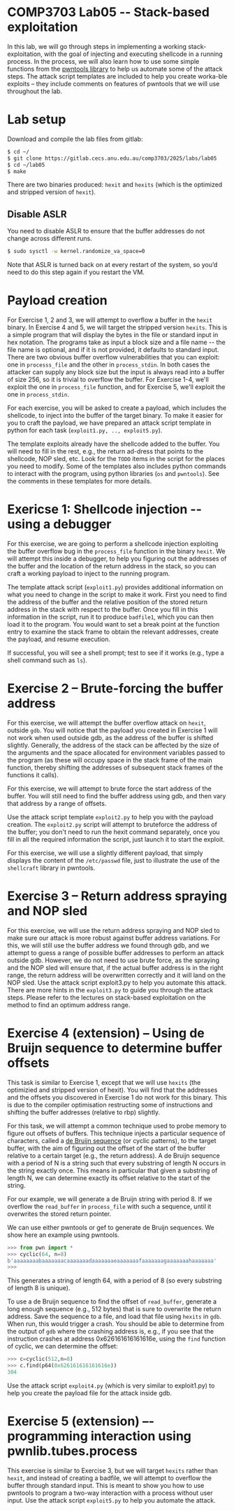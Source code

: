 # COMP3703 Lab05 -- Stack-based exploitation

In this lab, we will go through steps in implementing a working stack-exploitation, with the goal of injecting and executing shellcode in a running process. In the process, we will also learn how to use some simple functions from the [pwntools library](https://docs.pwntools.com/en/stable/) to help us automate some of the attack steps. The attack script templates are included to help you create worka-ble exploits – they include comments on features of pwntools that we will use throughout the lab. 


# Lab setup

Download and compile the lab files from gitlab:

```bash
$ cd ~/
$ git clone https://gitlab.cecs.anu.edu.au/comp3703/2025/labs/lab05
$ cd ~/lab05
$ make
```

There are two binaries produced: `hexit` and `hexits` (which is the optimized and stripped version of `hexit`). 

## Disable ASLR

You need to disable ASLR to ensure that the buffer addresses do not change across different runs. 

```bash 
$ sudo sysctl -w kernel.randomize_va_space=0
```

Note that ASLR is turned back on at every restart of the system, so you’d need to do this step again if you restart the VM.


# Payload creation

For Exercise 1, 2 and 3, we will attempt to overflow a buffer in the `hexit` binary. In Exercise 4 and 5, we will target the stripped version `hexits`. This is a simple program that will display the bytes in the file or standard input in hex notation. The programs take as input a block size and a file name -- the file name is optional, and if it is not provided, it defaults to standard input. There are two obvious buffer overflow vulnerabilities that you can exploit: one in `processs_file` and the other in `process_stdin`. In both cases the attacker can supply any block size but the input is always read into a buffer of size 256, so it is trivial to overflow the buffer. 
For Exercise 1-4, we'll exploit the one in `process_file` function, and for Exercise 5, we'll exploit the one in `process_stdin`.  

For each exercise, you will be asked to create a payload, which includes the shellcode, to inject into the buffer of the target binary. To make it easier for you to craft the payload, we have prepared an attack script template in python for each task (`exploit1.py, .., exploit5.py`).

The template exploits already have the shellcode added to the buffer. You will need to fill in the rest, e.g., the return ad-dress that points to the shellcode, NOP sled, etc. Look for the `TODO` items in the script for the places you need to modify. Some of the templates also includes python commands to interact with the program, using python libraries (`os` and `pwntools`). See the comments in these templates for more details. 

# Exericse 1: Shellcode injection -- using a debugger

For this exercise, we are going to perform a shellcode injection exploiting the buffer overflow bug in the `process_file` function in the binary `hexit`.  We will attempt this inside a debugger, to help you figuring out the addresses of the buffer and the location of the return address in the stack, so you can craft a working payload to inject to the running program.

The template attack script (`exploit1.py`) provides additional information on what you need to change in the script to make it work. First you need to find the address of the buffer and the relative position of the stored return address in the stack with respect to the buffer. Once you fill in this information in the script, run it to produce `badfile1`, which you can then load it to the program. You would want to set a break point at the function entry to examine the stack frame to obtain the relevant addresses, create the payload, and resume execution. 

If successful, you will see a shell prompt; test to see if it works (e.g., type a shell command such as `ls`). 

# Exercise 2 – Brute-forcing the buffer address 

For this exercise, we will attempt the buffer overflow attack on `hexit`, outside `gdb`. You will notice that the payload you created in Exercise 1 will not work when used outside gdb, as the address of the buffer is shifted slightly. Generally, the address of the stack can be affected by the size of the arguments and the space allocated for environment variables passed to the program (as these will occupy space in the stack frame of the main function, thereby shifting the addresses of subsequent stack frames of the functions it calls). 

For this exercise, we will attempt to brute force the start address of the buffer. You will still need to find the buffer address using gdb, and then vary that address by a range of offsets. 

Use the attack script template `exploit2.py` to help you with the payload creation. The `exploit2.py` script will attempt to bruteforce the address of the buffer; you don't need to run the hexit command separately, once you fill in all the required information the script, just launch it to start the exploit. 

For this exercise, we will use a slightly different payload, that simply displays the content of the `/etc/passwd` file, just to illustrate the use of the `shellcraft` library in pwntools.  


# Exercise 3 – Return address spraying and NOP sled

For this exercise, we will use the return address spraying and NOP sled to make sure our attack is more robust against buffer address variations. For this, we will still use the buffer address we found through gdb, and we attempt to guess a range of possible buffer addresses to perform an attack outside gdb. However, we do not need to use brute force, as the spraying and the NOP sled will ensure that, if the actual buffer address is in the right range, the return address will be overwritten correctly and it will land on the NOP sled. Use the attack script exploit3.py to help you automate this attack. There are more hints in the `exploit3.py` to guide you through the attack steps. Please refer to the lectures on stack-based exploitation on the method to find an optimum address range. 

# Exercise 4 (extension) – Using de Bruijn sequence to determine buffer offsets

This task is similar to Exercise 1, except that we will use `hexits` (the optimizied and stripped version of hexit). You will find that the addresses and the offsets you discovered in Exercise 1 do not work for this binary. This is due to the compiler optimisation restructing some of instructions and shifting the buffer addresses (relative to rbp) slightly. 

For this task, we will attempt a common technique used to probe memory to figure out offsets of buffers. This technique injects a particular sequence of characters, called a [de Bruijn sequence](https://en.wikipedia.org/wiki/De_Bruijn_sequence) (or cyclic patterns), to the target buffer, with the aim of figuring out the offset of the start of the buffer relative to a certain target (e.g., the return address). 
A de Bruijn sequence with a period of N is a string such that every substring of length N occurs in the string exactly once. This means in particular that given a substring of length N, we can determine exactly its offset relative to the start of the string. 

For our example, we will generate a de Bruijn string with period 8. If we overflow the `read_buffer` in `process_file` with such a sequence, until it overwrites the stored return pointer. 

We can use either pwntools or gef to generate de Bruijn sequences. We show here an example using pwntools. 

```python
>>> from pwn import *
>>> cyclic(64, n=8)
b'aaaaaaaabaaaaaaacaaaaaaadaaaaaaaeaaaaaaafaaaaaaagaaaaaaahaaaaaaa'
>>> 
```

This generates a string of length 64, with a period of 8 (so every substring of length 8 is unique). 

To use a de Bruijn sequence to find the offset of `read_buffer`, generate a long enough sequence (e.g., 512 bytes) that is sure to overwrite the return address. Save the sequence to a file, and load that file using `hexits` in `gdb`. When run, this would trigger a crash. You should be able to determine from the output of `gdb` where the crashing address is, e.g., if you see that the instruction crashes at address 0x626161616161616e, using the `find` function of cyclic, we can determine the offset: 

```python
>>> c=cyclic(512,n=8)
>>> c.find(p64(0x626161616161616e))
304
```


Use the attack script `exploit4.py` (which is very similar to exploit1.py) to help you create the payload file for the attack inside gdb. 

# Exercise 5 (extension) –- programming interaction using pwnlib.tubes.process

This exercise is similar to Exercise 3, but we will target `hexits` rather than `hexit`, and instead of creating a badfile, we will attempt to overflow the buffer through standard input. This is meant to show you how to use pwntools to program a two-way interaction with a process without user input. Use the attack script `exploit5.py` to help you automate the attack. 



